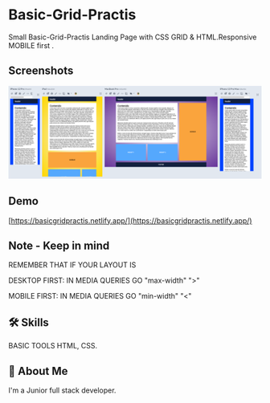 # Basic-Grid-Practis

Small Basic-Grid-Practis Landing Page with CSS GRID & HTML.Responsive
MOBILE first .


## Screenshots
![App Screenshot](screenshot/SCR-20240328-rmtj.png)

## Demo
[https://basicgridpractis.netlify.app/](https://basicgridpractis.netlify.app/)

## Note - Keep in mind
REMEMBER THAT IF YOUR LAYOUT IS 

DESKTOP FIRST: IN MEDIA QUERIES GO "max-width" ">"

MOBILE FIRST: IN MEDIA QUERIES GO "min-width"  "<"



## 🛠 Skills
BASIC TOOLS HTML, CSS.


## 🚀 About Me
I'm a Junior full stack developer.
